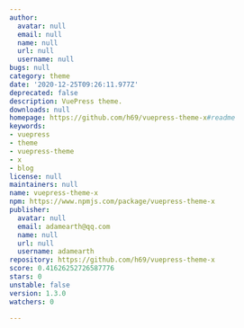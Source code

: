 ```yaml
---
author:
  avatar: null
  email: null
  name: null
  url: null
  username: null
bugs: null
category: theme
date: '2020-12-25T09:26:11.977Z'
deprecated: false
description: VuePress theme.
downloads: null
homepage: https://github.com/h69/vuepress-theme-x#readme
keywords:
- vuepress
- theme
- vuepress-theme
- x
- blog
license: null
maintainers: null
name: vuepress-theme-x
npm: https://www.npmjs.com/package/vuepress-theme-x
publisher:
  avatar: null
  email: adamearth@qq.com
  name: null
  url: null
  username: adamearth
repository: https://github.com/h69/vuepress-theme-x
score: 0.41626252726587776
stars: 0
unstable: false
version: 1.3.0
watchers: 0

---
```


